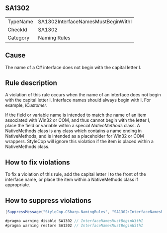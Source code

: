﻿## SA1302

<table>
<tr>
  <td>TypeName</td>
  <td>SA1302InterfaceNamesMustBeginWithI</td>
</tr>
<tr>
  <td>CheckId</td>
  <td>SA1302</td>
</tr>
<tr>
  <td>Category</td>
  <td>Naming Rules</td>
</tr>
</table>

## Cause

The name of a C# interface does not begin with the capital letter I.

## Rule description

A violation of this rule occurs when the name of an interface does not begin with the capital letter I. Interface names should always begin with I. For example, *ICustomer*.

If the field or variable name is intended to match the name of an item associated with Win32 or COM, and thus cannot begin with the letter I, place the field or variable within a special *NativeMethods* class. A NativeMethods class is any class which contains a name ending in NativeMethods, and is intended as a placeholder for Win32 or COM wrappers. StyleCop will ignore this violation if the item is placed within a NativeMethods class.

## How to fix violations

To fix a violation of this rule, add the capital letter I to the front of the interface name, or place the item within a NativeMethods class if appropriate.

## How to suppress violations

```csharp
[SuppressMessage("StyleCop.CSharp.NamingRules", "SA1302:InterfaceNamesMustBeginWithI", Justification = "Reviewed.")]
```

```csharp
#pragma warning disable SA1302 // InterfaceNamesMustBeginWithI
#pragma warning restore SA1302 // InterfaceNamesMustBeginWithI
```
